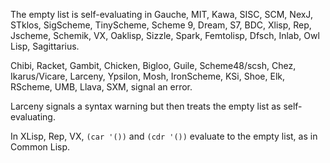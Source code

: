 The empty list is self-evaluating in Gauche, MIT, Kawa, SISC, 
SCM, NexJ, STklos, SigScheme, TinyScheme, Scheme 9, Dream, S7, BDC,
Xlisp, Rep, Jscheme, Schemik, VX, Oaklisp, Sizzle, Spark, Femtolisp, Dfsch, Inlab, Owl Lisp, Sagittarius.

Chibi, Racket, Gambit, Chicken, Bigloo, Guile, Scheme48/scsh, Chez, Ikarus/Vicare, Larceny, Ypsilon, Mosh, IronScheme, KSi, Shoe, Elk, RScheme, UMB, Llava, SXM,  signal an error.

Larceny signals a syntax warning but then treats the empty list as self-evaluating.

In XLisp, Rep, VX, `(car '())` and `(cdr '())` evaluate to the empty list, as in Common Lisp.
